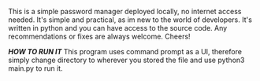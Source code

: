 This is a simple password manager deployed locally, no internet access needed. 
It's simple and practical, as im new to the world of developers. 
It's written in python and you can have access to the source code. 
Any recommendations or fixes are always welcome. Cheers!

***HOW TO RUN IT***
This program uses command prompt as a UI, therefore simply change directory to wherever you stored the file and use python3 main.py to run it.
